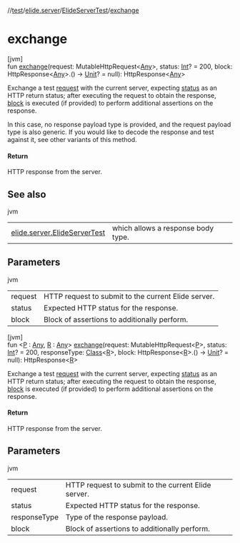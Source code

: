 //[test](../../../index.md)/[elide.server](../index.md)/[ElideServerTest](index.md)/[exchange](exchange.md)

# exchange

[jvm]\
fun [exchange](exchange.md)(request: MutableHttpRequest&lt;[Any](https://kotlinlang.org/api/latest/jvm/stdlib/kotlin/-any/index.html)&gt;, status: [Int](https://kotlinlang.org/api/latest/jvm/stdlib/kotlin/-int/index.html)? = 200, block: HttpResponse&lt;[Any](https://kotlinlang.org/api/latest/jvm/stdlib/kotlin/-any/index.html)&gt;.() -&gt; [Unit](https://kotlinlang.org/api/latest/jvm/stdlib/kotlin/-unit/index.html)? = null): HttpResponse&lt;[Any](https://kotlinlang.org/api/latest/jvm/stdlib/kotlin/-any/index.html)&gt;

Exchange a test [request](exchange.md) with the current server, expecting [status](exchange.md) as an HTTP return status; after executing the request to obtain the response, [block](exchange.md) is executed (if provided) to perform additional assertions on the response.

In this case, no response payload type is provided, and the request payload type is also generic. If you would like to decode the response and test against it, see other variants of this method.

#### Return

HTTP response from the server.

## See also

jvm

| | |
|---|---|
| [elide.server.ElideServerTest](exchange.md) | which allows a response body type. |

## Parameters

jvm

| | |
|---|---|
| request | HTTP request to submit to the current Elide server. |
| status | Expected HTTP status for the response. |
| block | Block of assertions to additionally perform. |

[jvm]\
fun &lt;[P](exchange.md) : [Any](https://kotlinlang.org/api/latest/jvm/stdlib/kotlin/-any/index.html), [R](exchange.md) : [Any](https://kotlinlang.org/api/latest/jvm/stdlib/kotlin/-any/index.html)&gt; [exchange](exchange.md)(request: MutableHttpRequest&lt;[P](exchange.md)&gt;, status: [Int](https://kotlinlang.org/api/latest/jvm/stdlib/kotlin/-int/index.html)? = 200, responseType: [Class](https://docs.oracle.com/javase/8/docs/api/java/lang/Class.html)&lt;[R](exchange.md)&gt;, block: HttpResponse&lt;[R](exchange.md)&gt;.() -&gt; [Unit](https://kotlinlang.org/api/latest/jvm/stdlib/kotlin/-unit/index.html)? = null): HttpResponse&lt;[R](exchange.md)&gt;

Exchange a test [request](exchange.md) with the current server, expecting [status](exchange.md) as an HTTP return status; after executing the request to obtain the response, [block](exchange.md) is executed (if provided) to perform additional assertions on the response.

#### Return

HTTP response from the server.

## Parameters

jvm

| | |
|---|---|
| request | HTTP request to submit to the current Elide server. |
| status | Expected HTTP status for the response. |
| responseType | Type of the response payload. |
| block | Block of assertions to additionally perform. |

